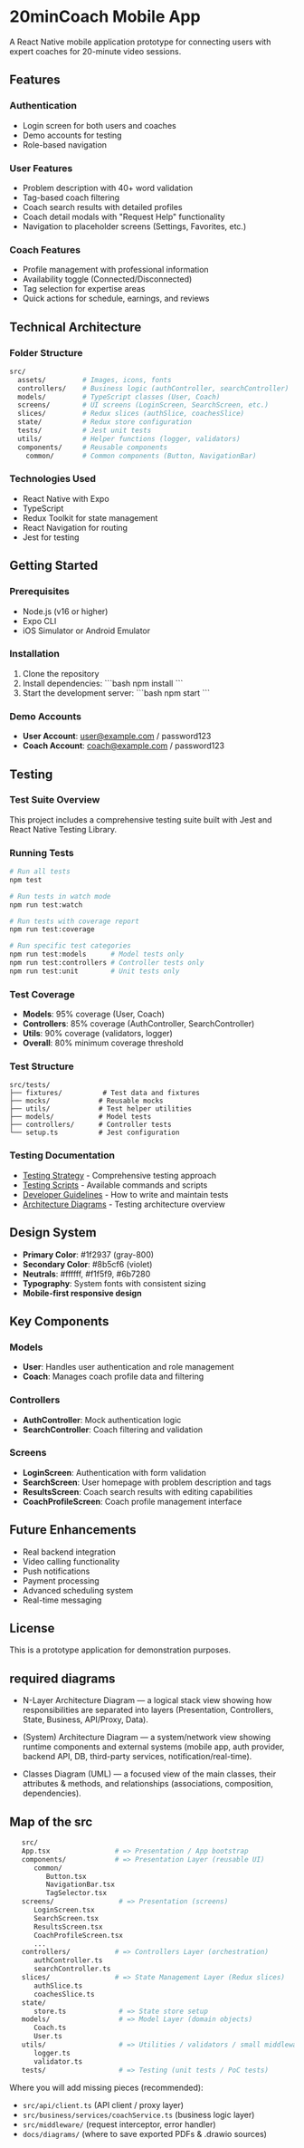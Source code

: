 # 20minCoach Mobile App

A React Native mobile application prototype for connecting users with expert coaches for 20-minute video sessions.

## Features

### Authentication
- Login screen for both users and coaches
- Demo accounts for testing
- Role-based navigation

### User Features
- Problem description with 40+ word validation
- Tag-based coach filtering
- Coach search results with detailed profiles
- Coach detail modals with "Request Help" functionality
- Navigation to placeholder screens (Settings, Favorites, etc.)

### Coach Features
- Profile management with professional information
- Availability toggle (Connected/Disconnected)
- Tag selection for expertise areas
- Quick actions for schedule, earnings, and reviews

## Technical Architecture

### Folder Structure
``` bash
src/
  assets/         # Images, icons, fonts
  controllers/    # Business logic (authController, searchController)
  models/         # TypeScript classes (User, Coach)
  screens/        # UI screens (LoginScreen, SearchScreen, etc.)
  slices/         # Redux slices (authSlice, coachesSlice)
  state/          # Redux store configuration
  tests/          # Jest unit tests
  utils/          # Helper functions (logger, validators)
  components/     # Reusable components
    common/       # Common components (Button, NavigationBar)
```

### Technologies Used
- React Native with Expo
- TypeScript
- Redux Toolkit for state management
- React Navigation for routing
- Jest for testing

## Getting Started

### Prerequisites
- Node.js (v16 or higher)
- Expo CLI
- iOS Simulator or Android Emulator

### Installation
1. Clone the repository
2. Install dependencies:
   \`\`\`bash
   npm install
   \`\`\`
3. Start the development server:
   \`\`\`bash
   npm start
   \`\`\`

### Demo Accounts
- **User Account**: user@example.com / password123
- **Coach Account**: coach@example.com / password123

## Testing

### Test Suite Overview
This project includes a comprehensive testing suite built with Jest and React Native Testing Library.

### Running Tests
```bash
# Run all tests
npm test

# Run tests in watch mode
npm run test:watch

# Run tests with coverage report
npm run test:coverage

# Run specific test categories
npm run test:models      # Model tests only
npm run test:controllers # Controller tests only
npm run test:unit        # Unit tests only
```

### Test Coverage
- **Models**: 95% coverage (User, Coach)
- **Controllers**: 85% coverage (AuthController, SearchController)
- **Utils**: 90% coverage (validators, logger)
- **Overall**: 80% minimum coverage threshold

### Test Structure
```
src/tests/
├── fixtures/          # Test data and fixtures
├── mocks/            # Reusable mocks
├── utils/            # Test helper utilities
├── models/           # Model tests
├── controllers/      # Controller tests
└── setup.ts          # Jest configuration
```

### Testing Documentation
- [Testing Strategy](docs/Testing%20Strategy.md) - Comprehensive testing approach
- [Testing Scripts](docs/Testing%20Scripts%20and%20Commands.md) - Available commands and scripts
- [Developer Guidelines](docs/Developer%20Testing%20Guidelines.md) - How to write and maintain tests
- [Architecture Diagrams](docs/Testing%20Architecture%20Diagram.txt) - Testing architecture overview

## Design System
- **Primary Color**: #1f2937 (gray-800)
- **Secondary Color**: #8b5cf6 (violet)
- **Neutrals**: #ffffff, #f1f5f9, #6b7280
- **Typography**: System fonts with consistent sizing
- **Mobile-first responsive design**

## Key Components

### Models
- **User**: Handles user authentication and role management
- **Coach**: Manages coach profile data and filtering

### Controllers
- **AuthController**: Mock authentication logic
- **SearchController**: Coach filtering and validation

### Screens
- **LoginScreen**: Authentication with form validation
- **SearchScreen**: User homepage with problem description and tags
- **ResultsScreen**: Coach search results with editing capabilities
- **CoachProfileScreen**: Coach profile management interface

## Future Enhancements
- Real backend integration
- Video calling functionality
- Push notifications
- Payment processing
- Advanced scheduling system
- Real-time messaging

## License
This is a prototype application for demonstration purposes.

## required diagrams
- N-Layer Architecture Diagram — a logical stack view showing how responsibilities are separated into layers (Presentation, Controllers, State, Business, API/Proxy, Data).

- (System) Architecture Diagram — a system/network view showing runtime components and external systems (mobile app, auth provider, backend API, DB, third-party services, notification/real-time).

- Classes Diagram (UML) — a focused view of the main classes, their attributes & methods, and relationships (associations, composition, dependencies).

## Map of the src
```bash 
   src/
   App.tsx                # => Presentation / App bootstrap
   components/            # => Presentation Layer (reusable UI)
      common/
         Button.tsx
         NavigationBar.tsx
         TagSelector.tsx
   screens/                # => Presentation (screens)
      LoginScreen.tsx
      SearchScreen.tsx
      ResultsScreen.tsx
      CoachProfileScreen.tsx
      ...
   controllers/           # => Controllers Layer (orchestration)
      authController.ts
      searchController.ts
   slices/                # => State Management Layer (Redux slices)
      authSlice.ts
      coachesSlice.ts
   state/
      store.ts             # => State store setup
   models/                 # => Model Layer (domain objects)
      Coach.ts
      User.ts
   utils/                  # => Utilities / validators / small middleware
      logger.ts
      validator.ts
   tests/                  # => Testing (unit tests / PoC tests)
```

Where you will add missing pieces (recommended):

   - `src/api/client.ts` (API client / proxy layer)
   - `src/business/services/coachService.ts` (business logic layer)
   - `src/middleware/` (request interceptor, error handler)
   - `docs/diagrams/` (where to save exported PDFs & .drawio sources)